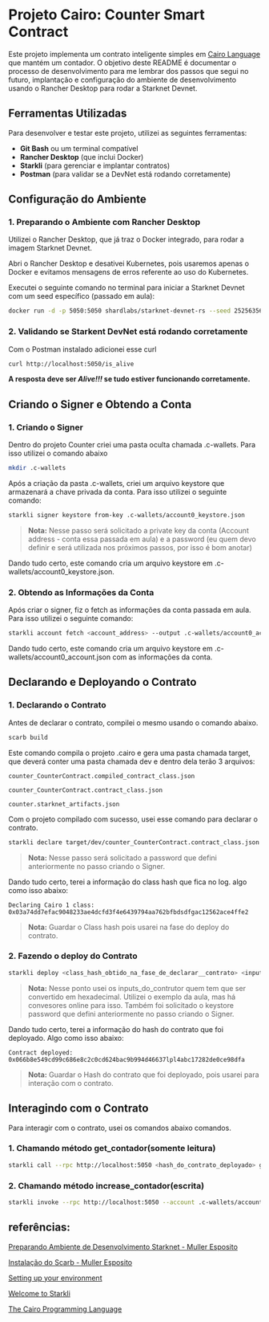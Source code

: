 # Projeto Cairo: Counter Smart Contract

Este projeto implementa um contrato inteligente simples em [Cairo Language](https://book.cairo-lang.org/title-page.html) que mantém um contador. O objetivo deste README é documentar o processo de desenvolvimento para me lembrar dos passos que segui no futuro, implantação e configuração do ambiente de desenvolvimento usando o Rancher Desktop para rodar a Starknet Devnet.

## Ferramentas Utilizadas

Para desenvolver e testar este projeto, utilizei as seguintes ferramentas:

- **Git Bash** ou um terminal compatível
- **Rancher Desktop** (que inclui Docker)
- **Starkli** (para gerenciar e implantar contratos)
- **Postman** (para validar se a DevNet está rodando corretamente)

## Configuração do Ambiente

### 1. Preparando o Ambiente com Rancher Desktop

Utilizei o Rancher Desktop, que já traz o Docker integrado, para rodar a imagem Starknet Devnet.

Abri o Rancher Desktop e desativei Kubernetes, pois usaremos apenas o Docker e evitamos mensagens de erros referente ao uso do Kubernetes.

Executei o seguinte comando no terminal para iniciar a Starknet Devnet com um seed específico (passado em aula):

```bash
docker run -d -p 5050:5050 shardlabs/starknet-devnet-rs --seed 2525635640
```

### 2. Validando se Starkent DevNet está rodando corretamente

Com o Postman instalado adicionei esse curl

```bash
curl http://localhost:5050/is_alive
```
**A resposta deve ser ***Alive!!!*** se tudo estiver funcionando corretamente.**

## Criando o Signer e Obtendo a Conta

### 1. Criando o Signer

Dentro do projeto Counter criei uma pasta oculta chamada .c-wallets. Para isso utilizei o comando abaixo
```bash
mkdir .c-wallets
```
Após a criação da pasta .c-wallets, criei um arquivo keystore que armazenará a chave privada da conta. Para isso utilizei o seguinte comando:

```bash
starkli signer keystore from-key .c-wallets/account0_keystore.json
```
> **Nota:** Nesse passo será solicitado a private key da conta (Account address - conta essa passada em aula) e a password (eu quem devo definir e será utilizada nos próximos passos, por isso é bom anotar)

Dando tudo certo, este comando cria um arquivo keystore em .c-wallets/account0_keystore.json.

### 2. Obtendo as Informações da Conta

Após criar o signer, fiz o fetch as informações da conta passada em aula. Para isso utilizei o seguinte comando:
```bash
starkli account fetch <account_address> --output .c-wallets/account0_account.json --rpc http://localhost:5050
```

Dando tudo certo, este comando cria um arquivo keystore em .c-wallets/account0_account.json com as informações da conta.

##  Declarando e Deployando o Contrato

### 1. Declarando o Contrato

Antes de declarar o contrato, compilei o mesmo usando o comando abaixo. 
``` bash
scarb build
```
Este comando compila o projeto .cairo e gera uma pasta chamada target, que deverá conter uma pasta chamada dev e dentro dela terão 3 arquivos:

`counter_CounterContract.compiled_contract_class.json`

`counter_CounterContract.contract_class.json`

`counter.starknet_artifacts.json`

Com o projeto compilado com sucesso, usei esse comando para declarar o contrato.

```bash
starkli declare target/dev/counter_CounterContract.contract_class.json --account .c-wallets/account0.json --rpc http://localhost:5050 --keystore .c-wallets/account0_keystore.json
```
> **Nota:** Nesse passo será solicitado a password que defini anteriormente no passo criando o Signer.

Dando tudo certo, terei a informação do class hash que fica no log. algo como isso abaixo:

`Declaring Cairo 1 class: 0x03a74dd7efac9048233ae4dcfd3f4e6439794aa762bfbdsdfgac12562ace4ffe2`

> **Nota:** Guardar o Class hash pois usarei na fase do deploy do contrato.

### 2. Fazendo o deploy do Contrato

```bash
starkli deploy <class_hash_obtido_na_fase_de_declarar__contrato> <inputs_do_controtor> --account .c-wallets/account0.json --rpc http://localhost:5050 --keystore .c-wallets/account0_keystore.json
```
> **Nota:** Nesse ponto usei os inputs_do_contrutor quem tem que ser convertido em hexadecimal. Utilizei o exemplo da aula, mas há convesores online para isso.
Também foi solicitado o keystore password que defini anteriormente no passo criando o Signer.

Dando tudo certo, terei a informação do hash do contrato que foi deployado. Algo como isso abaixo:

```
Contract deployed:
0x066b8e549cd99c686e8c2c0cd624bac9b994d46637lpl4abc17282de0ce98dfa
```
> **Nota:** Guardar o Hash do contrato que foi deployado, pois usarei para interação com o contrato.

 ## Interagindo com o Contrato

Para interagir com o contrato, usei os comandos abaixo comandos.

### 1. Chamando método get_contador(somente leitura)
```bash
starkli call --rpc http://localhost:5050 <hash_do_contrato_deployado> get_contador
```

### 2. Chamando método increase_contador(escrita)
```bash
starkli invoke --rpc http://localhost:5050 --account .c-wallets/account0_account.json --keystore .c-wallets/account0_keystore.json <hash_do_contrato_deployado> increase_contador
```


## referências:
[Preparando Ambiente de Desenvolvimento Starknet - Muller Esposito](https://medium.com/starknet-in-brazil/preparando-ambiente-de-desenvolvimento-starknet-9e0663c1e0e5)

[Instalação do Scarb - Muller Esposito](https://medium.com/starknet-in-brazil/preparando-ambiente-de-desenvolvimento-starknet-9e0663c1e0e5)

[Setting up your environment](https://docs.starknet.io/quick-start/environment-setup/)

[Welcome to Starkli](https://book.starkli.rs/introduction)

[The Cairo Programming Language](https://book.cairo-lang.org/ch00-00-introduction.html)